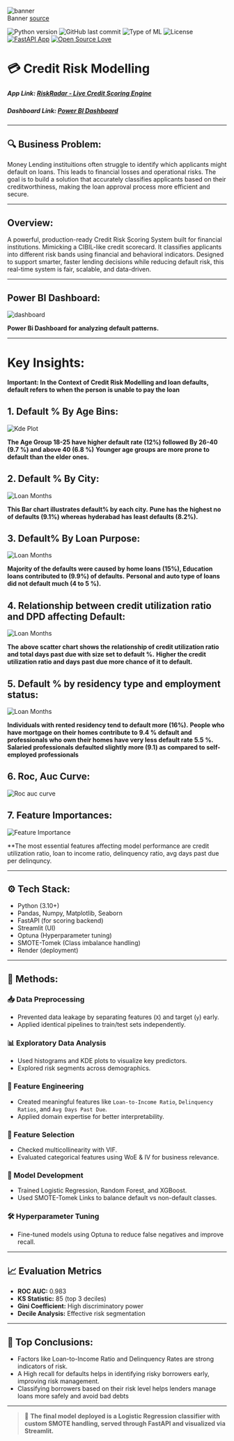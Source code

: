 ![banner](assets/banner.png)  
Banner [source](https://banner.godori.dev/)

![Python version](https://img.shields.io/badge/Python%20version-3.10%2B-grey)
![GitHub last commit](https://img.shields.io/github/last-commit/adin11/ML-Project-Credit-Risk-Modelling)
![Type of ML](https://img.shields.io/badge/Type%20of%20ML-Classification-blue)
![License](https://img.shields.io/badge/License-MIT-green)
[![FastAPI App](https://img.shields.io/badge/Deployed%20with-FastAPI-red)]()
[![Open Source Love](https://badges.frapsoft.com/os/v1/open-source.svg?v=103)](https://github.com/ellerbrock/open-source-badges/)

# 💳 Credit Risk Modelling

##### App Link: [RiskRadar - Live Credit Scoring Engine](https://riskradar.onrender.com)
##### Dashboard Link: [Power BI Dashboard](https://app.powerbi.onrender.com)


---

## 🔍 Business Problem:
Money Lending instituitions often struggle to identify which applicants might default on loans. This leads to financial losses and operational risks. The goal is to build a solution that accurately classifies applicants based on their creditworthiness, making the loan approval process more efficient and secure.

---

## Overview:
A powerful, production-ready Credit Risk Scoring System built for financial institutions. Mimicking a CIBIL-like credit scorecard. It classifies applicants into different risk bands using financial and behavioral indicators. Designed to support smarter, faster lending decisions while reducing default risk, this real-time system is fair, scalable, and data-driven.

---

## Power BI Dashboard:
![dashboard](assets/dashboard.png)

**Power Bi Dashboard for analyzing default patterns.**

---

# Key Insights:
**Important: In the Context of Credit Risk Modelling and loan defaults, default refers to when the person is unable to pay the loan**

## 1. Default % By Age Bins:
![Kde Plot](assets/age.png)

**The Age Group 18-25 have higher default rate (12%) followed By 26-40 (9.7 %) and above 40 (6.8 %)**
**Younger age groups are more prone to default than the elder ones.**

## 2. Default % By City:
![Loan Months](assets/city.png)


**This Bar chart illustrates default% by each city.**
**Pune has the highest no of defaults (9.1%) whereas hyderabad has least defaults (8.2%).**


## 3. Default% By Loan Purpose:
![Loan Months](assets/loan_purpose.png)


**Majority of the defaults were caused by home loans (15%), Education loans contributed to (9.9%) of defaults.**
**Personal and auto type of loans did not default much (4 to 5 %).**


## 4. Relationship between credit utilization ratio and DPD affecting Default:
![Loan Months](assets/credit_util.png)


**The above scatter chart shows the relationship of credit utilization ratio and total days past due with size set to default %.**
**Higher the credit utilization ratio and days past due more chance of it to default.**

## 5. Default % by residency type and employment status:
![Loan Months](assets/residency.png)


**Individuals with rented residency tend to default more (16%).**
**People who have mortgage on their homes contribute to 9.4 % default and professionals who own their homes have very less default rate 5.5 %.**
**Salaried professionals defaulted slightly more (9.1) as compared to self-employed professionals**

## 6. Roc, Auc Curve:
![Roc auc curve](assets/roc.png)

## 7. Feature Importances:
![Feature Importance](assets/fc.png)

**The most essential features affecting model performance are credit utilization ratio, loan to income ratio, delinquency ratio, avg days past due per delinquncy.

--- 

## ⚙️ Tech Stack:
- Python (3.10+)
- Pandas, Numpy, Matplotlib, Seaborn
- FastAPI (for scoring backend)
- Streamlit (UI)
- Optuna (Hyperparameter tuning)
- SMOTE-Tomek (Class imbalance handling)
- Render (deployment)

---

## 🧪 Methods:

### 📥 Data Preprocessing
- Prevented data leakage by separating features (`X`) and target (`y`) early.
- Applied identical pipelines to train/test sets independently.

### 📊 Exploratory Data Analysis
- Used histograms and KDE plots to visualize key predictors.
- Explored risk segments across demographics.

### 🧠 Feature Engineering
- Created meaningful features like `Loan-to-Income Ratio`, `Delinquency Ratios`, and `Avg Days Past Due`.
- Applied domain expertise for better interpretability.

### 🧮 Feature Selection
- Checked multicollinearity with VIF.
- Evaluated categorical features using WoE & IV for business relevance.

### 🤖 Model Development
- Trained Logistic Regression, Random Forest, and XGBoost.
- Used SMOTE-Tomek Links to balance default vs non-default classes.

### 🛠️ Hyperparameter Tuning
- Fine-tuned models using Optuna to reduce false negatives and improve recall.

---

## 📈 Evaluation Metrics
- **ROC AUC:** 0.983  
- **KS Statistic:** 85 (top 3 deciles)  
- **Gini Coefficient:** High discriminatory power  
- **Decile Analysis:** Effective risk segmentation

---

## 📌 Top Conclusions:

- Factors like Loan-to-Income Ratio and Delinquency Rates are strong indicators of risk.
- A High recall for defaults helps in identifying risky borrowers early, improving risk management.
- Classifying borrowers based on their risk level helps lenders manage loans more safely and avoid bad debts

---

> 🚀 **The final model deployed is a Logistic Regression classifier with custom SMOTE handling, served through FastAPI and visualized via Streamlit.**
